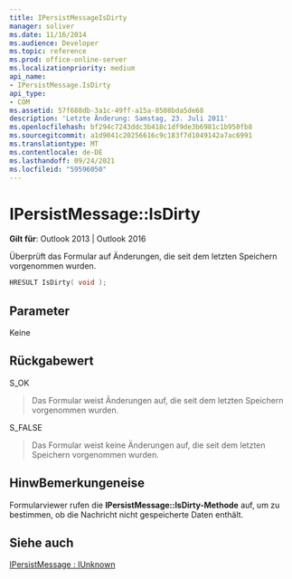 ```yaml
---
title: IPersistMessageIsDirty
manager: soliver
ms.date: 11/16/2014
ms.audience: Developer
ms.topic: reference
ms.prod: office-online-server
ms.localizationpriority: medium
api_name:
- IPersistMessage.IsDirty
api_type:
- COM
ms.assetid: 57f688db-3a1c-49ff-a15a-8508bda5de68
description: 'Letzte Änderung: Samstag, 23. Juli 2011'
ms.openlocfilehash: bf294c7243ddc3b418c1df9de3b6981c1b950fb8
ms.sourcegitcommit: a1d9041c20256616c9c183f7d1049142a7ac6991
ms.translationtype: MT
ms.contentlocale: de-DE
ms.lasthandoff: 09/24/2021
ms.locfileid: "59596050"
---
```

# <a name="ipersistmessageisdirty"></a>IPersistMessage::IsDirty

  
  
**Gilt für**: Outlook 2013 | Outlook 2016 
  
Überprüft das Formular auf Änderungen, die seit dem letzten Speichern vorgenommen wurden.
  
```cpp
HRESULT IsDirty( void );
```

## <a name="parameters"></a>Parameter

Keine
  
## <a name="return-value"></a>Rückgabewert

S_OK 
  
> Das Formular weist Änderungen auf, die seit dem letzten Speichern vorgenommen wurden.
    
S_FALSE 
  
> Das Formular weist keine Änderungen auf, die seit dem letzten Speichern vorgenommen wurden.
    
## <a name="remarks"></a>HinwBemerkungeneise

Formularviewer rufen die **IPersistMessage::IsDirty-Methode** auf, um zu bestimmen, ob die Nachricht nicht gespeicherte Daten enthält. 
  
## <a name="see-also"></a>Siehe auch



[IPersistMessage : IUnknown](ipersistmessageiunknown.md)

